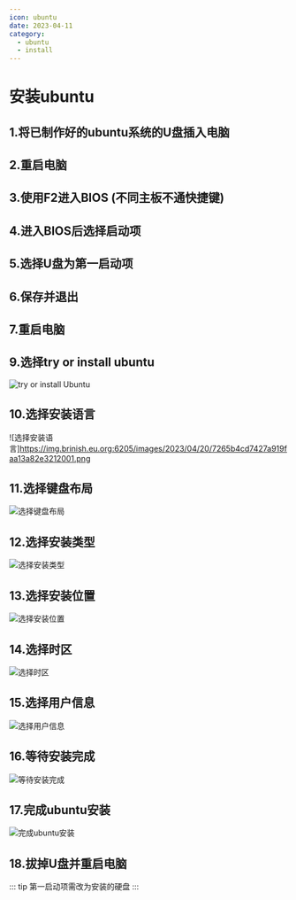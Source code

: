 ```yaml
---
icon: ubuntu
date: 2023-04-11
category: 
  - ubuntu
  - install
---
```

# 安装ubuntu
## 1.将已制作好的ubuntu系统的U盘插入电脑
## 2.重启电脑
## 3.使用F2进入BIOS (不同主板不通快捷键)
## 4.进入BIOS后选择启动项
## 5.选择U盘为第一启动项
## 6.保存并退出
## 7.重启电脑
## 9.选择try or install ubuntu
![try or install Ubuntu](https://img.brinish.eu.org:6205/images/2023/04/20/62ac2d784d741f720826a594c779d3b3.png)
## 10.选择安装语言
![选择安装语言]https://img.brinish.eu.org:6205/images/2023/04/20/7265b4cd7427a919faa13a82e3212001.png
## 11.选择键盘布局
![选择键盘布局](https://img.brinish.eu.org:6205/images/2023/04/20/11ea3af18a9c0ca15e1c934d8954829c.png)
## 12.选择安装类型
![选择安装类型](https://img.brinish.eu.org:6205/images/2023/04/20/0505ed1330c079a115e8d55f4ecb1727.png)
## 13.选择安装位置
![选择安装位置](https://img.brinish.eu.org:6205/images/2023/04/20/f488cc2f59a72dc66db63493dffe6e31.png)
## 14.选择时区
![选择时区](https://img.brinish.eu.org:6205/images/2023/04/20/d27f1628191fbe86582419bdbea631d9.png)
## 15.选择用户信息
![选择用户信息](https://img.brinish.eu.org:6205/images/2023/04/20/36465895b31f6f36624e46ea61effb68.png)
## 16.等待安装完成
![等待安装完成](https://img.brinish.eu.org:6205/images/2023/04/20/4bdebc5030e94f438acffdd9204cc404.png)
## 17.完成ubuntu安装
![完成ubuntu安装](https://img.brinish.eu.org:6205/images/2023/04/20/700c14b6f8b02769bbe815a1c4faf52d.png)

## 18.拔掉U盘并重启电脑
::: tip
第一启动项需改为安装的硬盘
:::
<ArtPlayer src="https://pan.brinish.eu.org:6206/f/B1I8/ubuntu.mp4" />